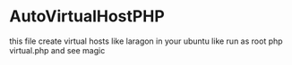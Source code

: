 # AutoVirtualHostPHP
this file create virtual hosts like laragon in your ubuntu like 
run as root php virtual.php and see magic
